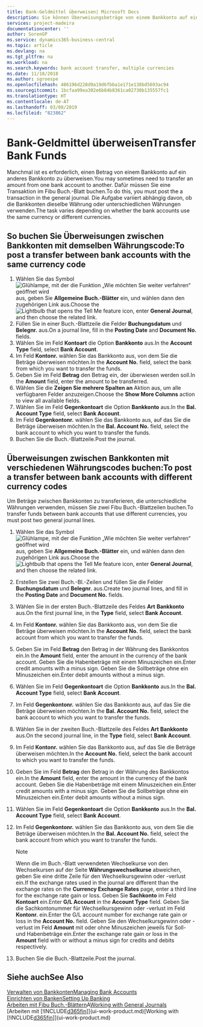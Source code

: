 ```yaml
---
title: Bank-Geldmittel überweisen| Microsoft Docs
description: Sie können Überweisungsbeträge von einem Bankkonto auf ein anders übertragen, einschließlich verschiedene Währungen, indem Sie die Transaktion im Fibu Buch.-Blatt buchen.
services: project-madeira
documentationcenter: ''
author: SorenGP
ms.service: dynamics365-business-central
ms.topic: article
ms.devlang: na
ms.tgt_pltfrm: na
ms.workload: na
ms.search.keywords: bank account transfer, multiple currencies
ms.date: 11/18/2018
ms.author: sgroespe
ms.openlocfilehash: 486196d228d9a19d6fbba1e171e138bd5693ac94
ms.sourcegitcommit: 1bcfaa99ea302e6b84b8361ca02730b135557fc1
ms.translationtype: HT
ms.contentlocale: de-AT
ms.lasthandoff: 03/08/2019
ms.locfileid: "823862"
---
```

# <a name="transfer-bank-funds"></a><span data-ttu-id="cb021-103">Bank-Geldmittel überweisen</span><span class="sxs-lookup"><span data-stu-id="cb021-103">Transfer Bank Funds</span></span>
<span data-ttu-id="cb021-104">Manchmal ist es erforderlich, einen Betrag von einem Bankkonto auf ein anderes Bankkonto zu überweisen.</span><span class="sxs-lookup"><span data-stu-id="cb021-104">You may sometimes need to transfer an amount from one bank account to another.</span></span> <span data-ttu-id="cb021-105">Dafür müssen Sie eine Transaktion im Fibu Buch.-Blatt buchen.</span><span class="sxs-lookup"><span data-stu-id="cb021-105">To do this, you must post the a transaction in the general journal.</span></span> <span data-ttu-id="cb021-106">Die Aufgabe variiert abhängig davon, ob die Bankkonten dieselbe Währung oder unterschiedlichen Währungen verwenden.</span><span class="sxs-lookup"><span data-stu-id="cb021-106">The task varies depending on whether the bank accounts use the same currency or different currencies.</span></span>

## <a name="to-post-a-transfer-between-bank-accounts-with-the-same-currency-code"></a><span data-ttu-id="cb021-107">So buchen Sie Überweisungen zwischen Bankkonten mit demselben Währungscode:</span><span class="sxs-lookup"><span data-stu-id="cb021-107">To post a transfer between bank accounts with the same currency code</span></span>
1. <span data-ttu-id="cb021-108">Wählen Sie das Symbol ![Glühlampe, mit der die Funktion „Wie möchten Sie weiter verfahren“ geöffnet wird](media/ui-search/search_small.png "Wie möchten Sie weiter verfahren?") aus, geben Sie **Allgemeine Buch.-Blätter** ein, und wählen dann den zugehörigen Link aus.</span><span class="sxs-lookup"><span data-stu-id="cb021-108">Choose the ![Lightbulb that opens the Tell Me feature](media/ui-search/search_small.png "Tell me what you want to do") icon, enter **General Journal**, and then choose the related link.</span></span>
2. <span data-ttu-id="cb021-109">Füllen Sie in einer Buch.-Blattzeile die Felder **Buchungsdatum** und **Belegnr.** aus.</span><span class="sxs-lookup"><span data-stu-id="cb021-109">On a journal line, fill in the **Posting Date** and **Document No.** fields.</span></span>
3. <span data-ttu-id="cb021-110">Wählen Sie im Feld **Kontoart** die Option **Bankkonto** aus.</span><span class="sxs-lookup"><span data-stu-id="cb021-110">In the **Account Type** field, select **Bank Account**.</span></span>
4. <span data-ttu-id="cb021-111">Im Feld **Kontonr.** wählen Sie das Bankkonto aus, von dem Sie die Beträge überweisen möchten.</span><span class="sxs-lookup"><span data-stu-id="cb021-111">In the **Account No.** field, select the bank from which you want to transfer the funds.</span></span>
5. <span data-ttu-id="cb021-112">Geben Sie im Feld **Betrag** den Betrag ein, der überwiesen werden soll.</span><span class="sxs-lookup"><span data-stu-id="cb021-112">In the **Amount** field, enter the amount to be transferred.</span></span>
6. <span data-ttu-id="cb021-113">Wählen Sie die **Zeigen Sie mehrere Spalten an** Aktion aus, um alle verfügbaren Felder anzuzeigen.</span><span class="sxs-lookup"><span data-stu-id="cb021-113">Choose the **Show More Columns** action to view all available fields.</span></span>
7. <span data-ttu-id="cb021-114">Wählen Sie im Feld **Gegenkontoart** die Option **Bankkonto** aus.</span><span class="sxs-lookup"><span data-stu-id="cb021-114">In the **Bal. Account Type** field, select **Bank Account**.</span></span>
8. <span data-ttu-id="cb021-115">Im Feld **Gegenkontonr.** wählen Sie das Bankkonto aus, auf das Sie die Beträge überweisen möchten.</span><span class="sxs-lookup"><span data-stu-id="cb021-115">In the **Bal. Account No.** field, select the bank account to which you want to transfer the funds.</span></span>
9. <span data-ttu-id="cb021-116">Buchen Sie die Buch.-Blattzeile.</span><span class="sxs-lookup"><span data-stu-id="cb021-116">Post the journal.</span></span>

## <a name="to-post-a-transfer-between-bank-accounts-with-different-currency-codes"></a><span data-ttu-id="cb021-117">Überweisungen zwischen Bankkonten mit verschiedenen Währungscodes buchen:</span><span class="sxs-lookup"><span data-stu-id="cb021-117">To post a transfer between bank accounts with different currency codes</span></span>
<span data-ttu-id="cb021-118">Um Beträge zwischen Bankkonten zu transferieren, die unterschiedliche Währungen verwenden, müssen Sie zwei Fibu Buch.-Blattzeilen buchen.</span><span class="sxs-lookup"><span data-stu-id="cb021-118">To transfer funds between bank accounts that use different currencies, you must post two general journal lines.</span></span>

1. <span data-ttu-id="cb021-119">Wählen Sie das Symbol ![Glühlampe, mit der die Funktion „Wie möchten Sie weiter verfahren“ geöffnet wird](media/ui-search/search_small.png "Wie möchten Sie weiter verfahren?") aus, geben Sie **Allgemeine Buch.-Blätter** ein, und wählen dann den zugehörigen Link aus.</span><span class="sxs-lookup"><span data-stu-id="cb021-119">Choose the ![Lightbulb that opens the Tell Me feature](media/ui-search/search_small.png "Tell me what you want to do") icon, enter **General Journal**, and then choose the related link.</span></span>
2. <span data-ttu-id="cb021-120">Erstellen Sie zwei Buch.-Bl.-Zeilen und füllen Sie die Felder **Buchungsdatum** und **Belegnr.** aus.</span><span class="sxs-lookup"><span data-stu-id="cb021-120">Create two journal lines, and fill in the **Posting Date** and **Document No.** fields.</span></span>
3. <span data-ttu-id="cb021-121">Wählen Sie in der ersten Buch.-Blattzeile des Feldes **Art** **Bankkonto** aus.</span><span class="sxs-lookup"><span data-stu-id="cb021-121">On the first journal line, in the **Type** field, select **Bank Account**.</span></span>
4. <span data-ttu-id="cb021-122">Im Feld **Kontonr.** wählen Sie das Bankkonto aus, von dem Sie die Beträge überweisen möchten.</span><span class="sxs-lookup"><span data-stu-id="cb021-122">In the **Account No.** field, select the bank account from which you want to transfer the funds.</span></span>
5. <span data-ttu-id="cb021-123">Geben Sie im Feld **Betrag** den Betrag in der Währung des Bankkontos ein.</span><span class="sxs-lookup"><span data-stu-id="cb021-123">In the **Amount** field, enter the amount in the currency of the bank account.</span></span> <span data-ttu-id="cb021-124">Geben Sie die Habenbeträge mit einem Minuszeichen ein.</span><span class="sxs-lookup"><span data-stu-id="cb021-124">Enter credit amounts with a minus sign.</span></span> <span data-ttu-id="cb021-125">Geben Sie die Sollbeträge ohne ein Minuszeichen ein.</span><span class="sxs-lookup"><span data-stu-id="cb021-125">Enter debit amounts without a minus sign.</span></span>
6. <span data-ttu-id="cb021-126">Wählen Sie im Feld **Gegenkontoart** die Option **Bankkonto** aus.</span><span class="sxs-lookup"><span data-stu-id="cb021-126">In the **Bal. Account Type** field, select **Bank Account**.</span></span>
7. <span data-ttu-id="cb021-127">Im Feld **Gegenkontonr.** wählen Sie das Bankkonto aus, auf das Sie die Beträge überweisen möchten.</span><span class="sxs-lookup"><span data-stu-id="cb021-127">In the **Bal. Account No.** field, select the bank account to which you want to transfer the funds.</span></span>
8. <span data-ttu-id="cb021-128">Wählen Sie in der zweiten Buch.-Blattzeile des Feldes **Art** **Bankkonto** aus.</span><span class="sxs-lookup"><span data-stu-id="cb021-128">On the second journal line, in the **Type** field, select **Bank Account**.</span></span>
9. <span data-ttu-id="cb021-129">Im Feld **Kontonr.** wählen Sie das Bankkonto aus, auf das Sie die Beträge überweisen möchten.</span><span class="sxs-lookup"><span data-stu-id="cb021-129">In the **Account No.** field, select the bank account to which you want to transfer the funds.</span></span>
10. <span data-ttu-id="cb021-130">Geben Sie im Feld **Betrag** den Betrag in der Währung des Bankkontos ein.</span><span class="sxs-lookup"><span data-stu-id="cb021-130">In the **Amount** field, enter the amount in the currency of the bank account.</span></span> <span data-ttu-id="cb021-131">Geben Sie die Habenbeträge mit einem Minuszeichen ein.</span><span class="sxs-lookup"><span data-stu-id="cb021-131">Enter credit amounts with a minus sign.</span></span> <span data-ttu-id="cb021-132">Geben Sie die Sollbeträge ohne ein Minuszeichen ein.</span><span class="sxs-lookup"><span data-stu-id="cb021-132">Enter debit amounts without a minus sign.</span></span>
11. <span data-ttu-id="cb021-133">Wählen Sie im Feld **Gegenkontoart** die Option **Bankkonto** aus.</span><span class="sxs-lookup"><span data-stu-id="cb021-133">In the **Bal. Account Type** field, select **Bank Account**.</span></span>  
12. <span data-ttu-id="cb021-134">Im Feld **Gegenkontonr.** wählen Sie das Bankkonto aus, von dem Sie die Beträge überweisen möchten.</span><span class="sxs-lookup"><span data-stu-id="cb021-134">In the **Bal. Account No.** field, select the bank account from which you want to transfer the funds.</span></span>

    > [!NOTE]  
    > <span data-ttu-id="cb021-135">Wenn die im Buch.-Blatt verwendeten Wechselkurse von den Wechselkursen auf der Seite **Währungswechselkurse** abweichen, geben Sie eine dritte Zeile für den Wechselkursgewinn oder -verlust ein.</span><span class="sxs-lookup"><span data-stu-id="cb021-135">If the exchange rates used in the journal are different than the exchange rates on the **Currency Exchange Rates** page, enter a third line for the exchange rate gain or loss.</span></span> <span data-ttu-id="cb021-136">Geben Sie **Sachkonto** im Feld **Kontoart** ein.</span><span class="sxs-lookup"><span data-stu-id="cb021-136">Enter **G/L Account** in the **Account Type** field.</span></span> <span data-ttu-id="cb021-137">Geben Sie die Sachkontonummer für Wechselkursgewinn oder -verlust im Feld **Kontonr.** ein.</span><span class="sxs-lookup"><span data-stu-id="cb021-137">Enter the G/L account number for exchange rate gain or loss in the **Account No.** field.</span></span> <span data-ttu-id="cb021-138">Geben Sie den Wechselkursgewinn oder - verlust im Feld **Amount** mit oder ohne Minuszeichen jeweils für Soll- und Habenbeträge ein.</span><span class="sxs-lookup"><span data-stu-id="cb021-138">Enter the exchange rate gain or loss in the **Amount** field with or without a minus sign for credits and debits respectively.</span></span>
13. <span data-ttu-id="cb021-139">Buchen Sie die Buch.-Blattzeile.</span><span class="sxs-lookup"><span data-stu-id="cb021-139">Post the journal.</span></span>

## <a name="see-also"></a><span data-ttu-id="cb021-140">Siehe auch</span><span class="sxs-lookup"><span data-stu-id="cb021-140">See Also</span></span>
[<span data-ttu-id="cb021-141">Verwalten von Bankkonten</span><span class="sxs-lookup"><span data-stu-id="cb021-141">Managing Bank Accounts</span></span>](bank-manage-bank-accounts.md)  
[<span data-ttu-id="cb021-142">Einrichten von Banken</span><span class="sxs-lookup"><span data-stu-id="cb021-142">Setting Up Banking</span></span>](bank-setup-banking.md)  
<span data-ttu-id="cb021-143">[Arbeiten mit Fibu Buch.-Blättern](ui-work-general-journals.md)A</span><span class="sxs-lookup"><span data-stu-id="cb021-143">[Working with General Journals](ui-work-general-journals.md)</span></span>  
<span data-ttu-id="cb021-144">[Arbeiten mit [!INCLUDE[d365fin](includes/d365fin_md.md)]](ui-work-product.md)</span><span class="sxs-lookup"><span data-stu-id="cb021-144">[Working with [!INCLUDE[d365fin](includes/d365fin_md.md)]](ui-work-product.md)</span></span>
